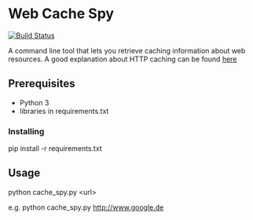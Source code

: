 # Web Cache Spy
[![Build Status](https://travis-ci.org/gernd/web-cache-spy.svg?branch=master)](https://travis-ci.org/gernd/web-cache-spy)


A command line tool that lets you retrieve caching information about web resources. 
A good explanation about HTTP caching can be found [here](https://developers.google.com/web/fundamentals/performance/optimizing-content-efficiency/http-caching)

## Prerequisites
* Python 3
* libraries in requirements.txt

### Installing
pip install -r requirements.txt

## Usage
python cache_spy.py \<url\>

e.g. python cache_spy.py http://www.google.de

